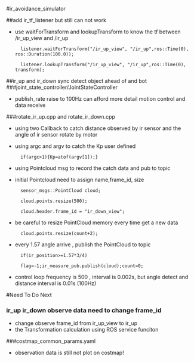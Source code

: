 #ir_avoidance_simulator

##add ir_tf_listener but still can not work
* use waitForTransform and lookupTransform to know the tf between /ir_up_view and /ir_up

		listener.waitForTransform("/ir_up_view", "/ir_up",ros::Time(0), ros::Duration(100.0));
      
		listener.lookupTransform("/ir_up_view", "/ir_up",ros::Time(0), transform);
	




##ir_up and ir_down sync detect object  ahead of and bot
###joint_state_controller/JointStateController
* publish_rate raise to 100Hz can afford more detail motion control and data receive

###rotate_ir_up.cpp and rotate_ir_down.cpp
* using two Callback to catch distance observed by ir sensor and the angle of ir sensor rotate by motor
* using argc and argv to catch the Kp user defined 

		if(argc>1){Kp=atof(argv[1]);}	
* using Pointcloud msg to record the catch data and pub to topic
* initial Pointcloud need to assign name,frame_id, size

		sensor_msgs::PointCloud cloud;

		cloud.points.resize(500);

		cloud.header.frame_id = "ir_down_view";

* be careful to resize PointCloud memory every time get a new data
	
		cloud.points.resize(count+2);	

* every 1.57 angle arrive , publish the PointCloud to topic

		if(ir_position>=1.57*3/4)
 		
		flag=-1;ir_measure_pub.publish(cloud);count=0;

* control loop frequency is 500 , interval is 0.002s, but angle detect and distance interval is 0.01s (100Hz)
 

#Need To Do Next

### ir_up ir_down observe data need to change frame_id
* change observe frame_id from ir_up_view to ir_up
* the Transformation calculation using ROS service funciton

###costmap_common_params.yaml
* observation data is still not plot on costmap!


